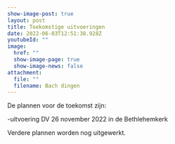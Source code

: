 ```yaml
---
show-image-post: true
layout: post
title: Toekomstige uitvoeringen
date: 2022-06-03T12:51:38.928Z
youtubeId: ""
image:
  href: ""
  show-image-page: true
  show-image-news: false
attachment:
  file: ""
  filename: Bach dingen
---
```

De plannen voor de toekomst zijn:

\-uitvoering DV 26 november 2022 in de Bethlehemkerk

Verdere plannen worden nog uitgewerkt.